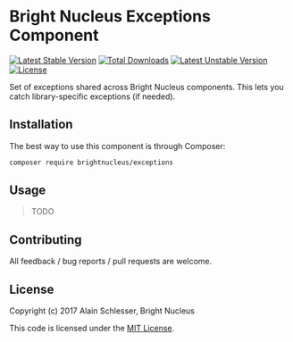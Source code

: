 # Bright Nucleus Exceptions Component

[![Latest Stable Version](https://img.shields.io/packagist/v/brightnucleus/exceptions.svg)](https://packagist.org/packages/brightnucleus/exceptions)
[![Total Downloads](https://img.shields.io/packagist/dt/brightnucleus/exceptions.svg)](https://packagist.org/packages/brightnucleus/exceptions)
[![Latest Unstable Version](https://img.shields.io/packagist/vpre/brightnucleus/exceptions.svg)](https://packagist.org/packages/brightnucleus/exceptions)
[![License](https://img.shields.io/packagist/l/brightnucleus/exceptions.svg)](https://packagist.org/packages/brightnucleus/exceptions)

Set of exceptions shared across Bright Nucleus components. This lets you catch library-specific exceptions (if needed).

## Installation

The best way to use this component is through Composer:

```BASH
composer require brightnucleus/exceptions
```

## Usage

> TODO

## Contributing

All feedback / bug reports / pull requests are welcome.

## License

Copyright (c) 2017 Alain Schlesser, Bright Nucleus

This code is licensed under the [MIT License](LICENSE).
